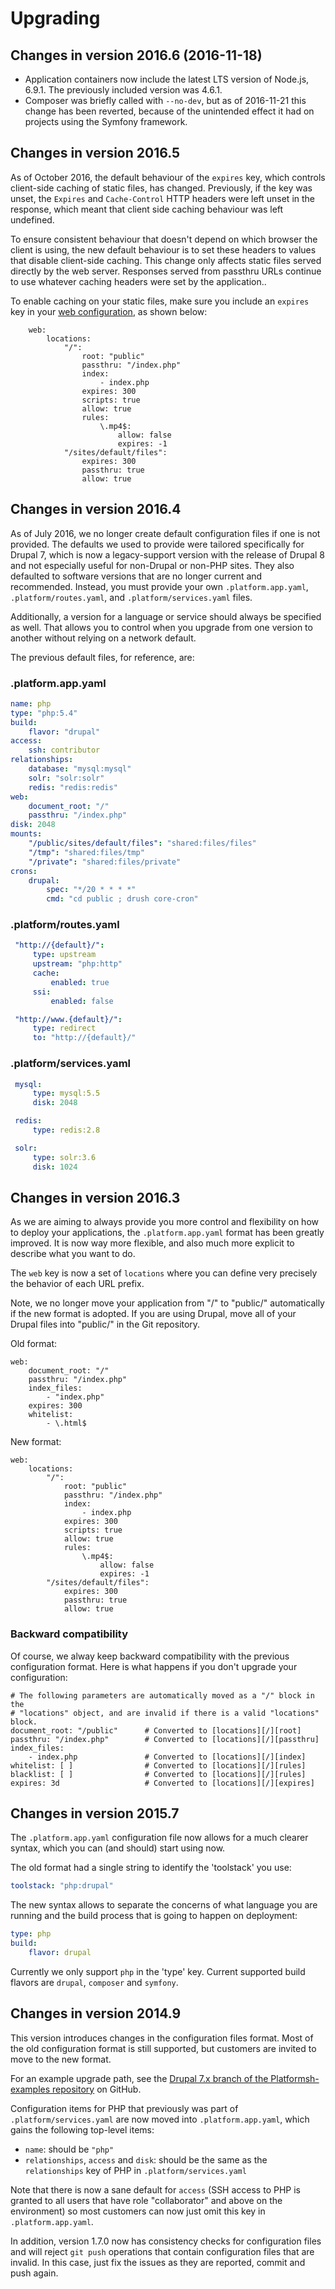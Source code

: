 # Upgrading

## Changes in version 2016.6 (2016-11-18)

* Application containers now include the latest LTS version of Node.js, 6.9.1. The previously included version was 4.6.1.
* Composer was briefly called with `--no-dev`, but as of 2016-11-21 this change has been reverted, because of the unintended effect it had on projects using the Symfony framework.

## Changes in version 2016.5

As of October 2016, the default behaviour of the `expires` key, which controls
client-side caching of static files, has changed. Previously, if the key was
unset, the `Expires` and `Cache-Control` HTTP headers were left unset in the
response, which meant that client side caching behaviour was left undefined.

To ensure consistent behaviour that doesn't depend on which browser the client
is using, the new default behaviour is to set these headers to values that
disable client-side caching. This change only affects static files served
directly by the web server. Responses served from passthru URLs continue to use
whatever caching headers were set by the application..

To enable caching on your static files, make sure you include an `expires` key
in your [web
configuration](https://docs.platform.sh/configuration/app-containers.html#locations),
as shown below:

```
    web:
        locations:
            "/":
                root: "public"
                passthru: "/index.php"
                index:
                    - index.php
                expires: 300
                scripts: true
                allow: true
                rules:
                    \.mp4$:
                        allow: false
                        expires: -1
            "/sites/default/files":
                expires: 300
                passthru: true
                allow: true
```

## Changes in version 2016.4

As of July 2016, we no longer create default configuration files if one is not provided.  The defaults we used to provide were tailored specifically for Drupal 7, which is now a legacy-support version with the release of Drupal 8 and not especially useful for non-Drupal or non-PHP sites.  They also defaulted to software versions that are no longer current and recommended.  Instead, you must provide your own `.platform.app.yaml`, `.platform/routes.yaml`, and `.platform/services.yaml` files.

Additionally, a version for a language or service should always be specified as well. That allows you to control when you upgrade from one version to another without relying on a network default.

The previous default files, for reference, are:

### .platform.app.yaml

```yaml
name: php
type: "php:5.4"
build:
    flavor: "drupal"
access:
    ssh: contributor
relationships:
    database: "mysql:mysql"
    solr: "solr:solr"
    redis: "redis:redis"
web:
    document_root: "/"
    passthru: "/index.php"
disk: 2048
mounts:
    "/public/sites/default/files": "shared:files/files"
    "/tmp": "shared:files/tmp"
    "/private": "shared:files/private"
crons:
    drupal:
        spec: "*/20 * * * *"
        cmd: "cd public ; drush core-cron"
```

### .platform/routes.yaml

```yaml
 "http://{default}/":
     type: upstream
     upstream: "php:http"
     cache:
         enabled: true
     ssi:
         enabled: false

 "http://www.{default}/":
     type: redirect
     to: "http://{default}/"
```

### .platform/services.yaml

```yaml
 mysql:
     type: mysql:5.5
     disk: 2048

 redis:
     type: redis:2.8

 solr:
     type: solr:3.6
     disk: 1024
 ```

## Changes in version 2016.3

As we are aiming to always provide you more control and flexibility on how to deploy your applications, the `.platform.app.yaml` format has been greatly improved. It is now way more flexible, and also much more explicit to describe what you want to do.

The `web` key is now a set of `locations` where you can define very precisely the behavior of each URL prefix.

Note, we no longer move your application from "/" to "public/" automatically if the new format is adopted.
If you are using Drupal, move all of your Drupal files into "public/" in the Git repository.

Old format:

    web:
        document_root: "/"
        passthru: "/index.php"
        index_files:
            - "index.php"
        expires: 300
        whitelist:
            - \.html$

New format:

    web:
        locations:
            "/":
                root: "public"
                passthru: "/index.php"
                index:
                    - index.php
                expires: 300
                scripts: true
                allow: true
                rules:
                    \.mp4$:
                        allow: false
                        expires: -1
            "/sites/default/files":
                expires: 300
                passthru: true
                allow: true

### Backward compatibility

Of course, we alway keep backward compatibility with the previous configuration format. Here is what happens if you don't upgrade your configuration:

    # The following parameters are automatically moved as a "/" block in the
    # "locations" object, and are invalid if there is a valid "locations" block.
    document_root: "/public"      # Converted to [locations][/][root]
    passthru: "/index.php"        # Converted to [locations][/][passthru]
    index_files:
        - index.php               # Converted to [locations][/][index]
    whitelist: [ ]                # Converted to [locations][/][rules]
    blacklist: [ ]                # Converted to [locations][/][rules]
    expires: 3d                   # Converted to [locations][/][expires]

## Changes in version 2015.7

The `.platform.app.yaml` configuration file now allows for a much clearer syntax, which you can (and should) start using now.

The old format had a single string to identify the 'toolstack' you use:
```yaml
toolstack: "php:drupal"
```

The new syntax allows to separate the concerns of what language you are running
and the build process that is going to happen on deployment:
```yaml
type: php
build:
    flavor: drupal
```
Currently we only support `php` in the 'type' key. Current supported build
flavors are `drupal`, `composer` and `symfony`.

## Changes in version 2014.9

This version introduces changes in
the configuration files format. Most of the old configuration format is
still supported, but customers are invited to move to the new format.

For an example upgrade path, see the [Drupal 7.x branch of the
Platformsh-examples
repository](https://github.com/platformsh/platformsh-example-drupal/blob/7.x/.platform.app.yaml)
on GitHub.

Configuration items for PHP that previously was part of
`.platform/services.yaml` are now moved into `.platform.app.yaml`, which
gains the following top-level items:

-   `name`: should be `"php"`
-   `relationships`, `access` and `disk`: should be the same as the
    `relationships` key of PHP in `.platform/services.yaml`

Note that there is now a sane default for `access` (SSH access to PHP is
granted to all users that have role "collaborator" and above on the
environment) so most customers can now just omit this key in
`.platform.app.yaml`.

In addition, version 1.7.0 now has consistency checks for configuration
files and will reject `git push` operations that contain configuration
files that are invalid. In this case, just fix the issues as they are
reported, commit and push again.

